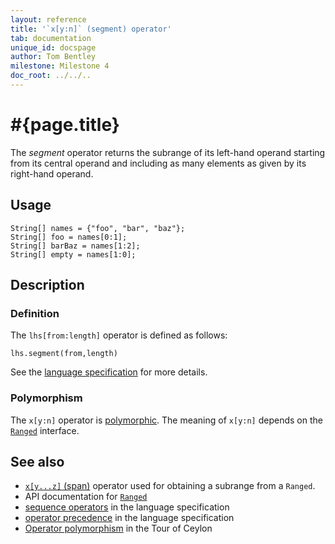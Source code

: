 ```yaml
---
layout: reference
title: '`x[y:n]` (segment) operator'
tab: documentation
unique_id: docspage
author: Tom Bentley
milestone: Milestone 4
doc_root: ../../..
---
```


# #{page.title}

The *segment* operator returns the subrange of its left-hand operand
starting from its central operand and including as many elements as given by 
its right-hand operand.

## Usage 

    String[] names = {"foo", "bar", "baz"};
    String[] foo = names[0:1];
    String[] barBaz = names[1:2];
    String[] empty = names[1:0];

## Description

### Definition

The `lhs[from:length]` operator is defined as follows:

<!-- check:none -->
    lhs.segment(from,length)

See the [language specification](#{page.doc_root}/#{site.urls.spec_relative}#listmap) for 
more details.

### Polymorphism

The `x[y:n]` operator is [polymorphic](#{page.doc_root}/reference/operator/operator-polymorphism). 
The meaning of `x[y:n]` depends on the 
[`Ranged`](#{site.urls.apidoc_current}/ceylon/language/interface_Ranged.html) 
interface.

## See also

* [`x[y...z]` (span)](../span) operator used for obtaining a subrange from a `Ranged`.
* API documentation for [`Ranged`](#{site.urls.apidoc_current}/ceylon/language/interface_Ranged.html)
* [sequence operators](#{page.doc_root}/#{site.urls.spec_relative}#listmap) in the 
  language specification
* [operator precedence](#{page.doc_root}/#{site.urls.spec_relative}#operatorprecedence) in the 
  language specification
* [Operator polymorphism](#{page.doc_root}/tour/language-module/#operator_polymorphism) 
  in the Tour of Ceylon

